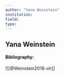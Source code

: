 ```yaml
---
author: "Yana Weinstein"
institution:
field:
type:
---
```


## Yana Weinstein
#### Bibliography:

![[@Weinstein2018-oh]]